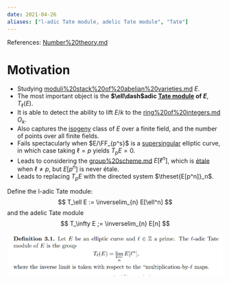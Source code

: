 ```yaml
---
date: 2021-04-26
aliases: ["l-adic Tate module, adelic Tate module", "Tate"]
---
```


References: [Number%20theory.md](Number%20theory.md)

# Motivation

- Studying [moduli%20stack%20of%20abelian%20varieties.md](moduli%20stack%20of%20abelian%20varieties.md) $E$.
- The most important object is the **$\ell\dash$adic [Tate module](Tate%20module.md) of $E$**, $T_\ell(E)$.
- It is able to detect the ability to lift $E/k$ to the [ring%20of%20integers.md](ring%20of%20integers.md) $O_k$.
- Also captures the [isogeny](isogeny) class of $E$ over a finite field, and the number of points over all finite fields.
- Fails spectacularly when $E/\FF_{p^s}$ is a [supersingular](supersingular) elliptic curve, in which case taking $\ell = p$ yields $T_p E = 0$.
- Leads to considering the [group%20scheme.md](group%20scheme.md) $E[\ell^n]$, which is [étale](étale) when $\ell \neq p$, but $E[p^n]$ is never étale.
- Leads to replacing $T_p E$ with the directed system $\theset{E[p^n]}_n$.

Define the l-adic Tate module:
$$
T_\ell E := \inverselim_{n} E[\ell^n]
$$
and the adelic Tate module
$$
T_\infty E ;= \inverselim_{n} E[n]
$$

![](_attachments/Pasted%20image%2020211005011225.png)